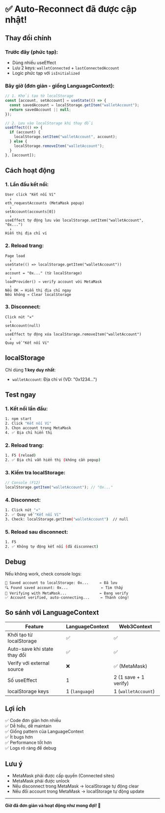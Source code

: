 # ✅ Auto-Reconnect đã được cập nhật!

## Thay đổi chính

### Trước đây (phức tạp):

- Dùng nhiều useEffect
- Lưu 2 keys: `walletConnected` + `lastConnectedAccount`
- Logic phức tạp với `isInitialized`

### Bây giờ (đơn giản - giống LanguageContext):

```javascript
// 1. Khởi tạo từ localStorage
const [account, setAccount] = useState(() => {
  const savedAccount = localStorage.getItem("walletAccount");
  return savedAccount || null;
});

// 2. Lưu vào localStorage khi thay đổi
useEffect(() => {
  if (account) {
    localStorage.setItem("walletAccount", account);
  } else {
    localStorage.removeItem("walletAccount");
  }
}, [account]);
```

## Cách hoạt động

### 1. Lần đầu kết nối:

```
User click "Kết nối Ví"
  ↓
eth_requestAccounts (MetaMask popup)
  ↓
setAccount(accounts[0])
  ↓
useEffect tự động lưu vào localStorage.setItem("walletAccount", "0x...")
  ↓
Hiển thị địa chỉ ví
```

### 2. Reload trang:

```
Page load
  ↓
useState(() => localStorage.getItem("walletAccount"))
  ↓
account = "0x..." (từ localStorage)
  ↓
loadProvider() → verify account với MetaMask
  ↓
Nếu OK → Hiển thị địa chỉ ngay
Nếu không → Clear localStorage
```

### 3. Disconnect:

```
Click nút "✕"
  ↓
setAccount(null)
  ↓
useEffect tự động xóa localStorage.removeItem("walletAccount")
  ↓
Quay về "Kết nối Ví"
```

## localStorage

Chỉ dùng **1 key duy nhất**:

- `walletAccount`: Địa chỉ ví (VD: "0x1234...")

## Test ngay

### 1. Kết nối lần đầu:

```bash
1. npm start
2. Click "Kết nối Ví"
3. Chọn account trong MetaMask
4. ✅ Địa chỉ hiển thị
```

### 2. Reload trang:

```bash
1. F5 (reload)
2. ✅ Địa chỉ vẫn hiển thị (không cần popup)
```

### 3. Kiểm tra localStorage:

```javascript
// Console (F12)
localStorage.getItem("walletAccount"); // "0x..."
```

### 4. Disconnect:

```bash
1. Click nút "✕"
2. ✅ Quay về "Kết nối Ví"
3. Check: localStorage.getItem("walletAccount")  // null
```

### 5. Reload sau disconnect:

```bash
1. F5
2. ✅ Không tự động kết nối (đã disconnect)
```

## Debug

Nếu không work, check console logs:

```
💾 Saved account to localStorage: 0x...     ← Đã lưu
🔍 Found saved account: 0x...               ← Tìm thấy
🔄 Verifying with MetaMask...               ← Đang verify
✅ Account verified, auto-connecting...     ← Thành công!
```

## So sánh với LanguageContext

| Feature                      | LanguageContext | Web3Context           |
| ---------------------------- | --------------- | --------------------- |
| Khởi tạo từ localStorage     | ✅              | ✅                    |
| Auto-save khi state thay đổi | ✅              | ✅                    |
| Verify với external source   | ❌              | ✅ (MetaMask)         |
| Số useEffect                 | 1               | 2 (1 save + 1 verify) |
| localStorage keys            | 1 (`language`)  | 1 (`walletAccount`)   |

## Lợi ích

✅ Code đơn giản hơn nhiều  
✅ Dễ hiểu, dễ maintain  
✅ Giống pattern của LanguageContext  
✅ Ít bugs hơn  
✅ Performance tốt hơn  
✅ Logs rõ ràng để debug

## Lưu ý

- MetaMask phải được cấp quyền (Connected sites)
- MetaMask phải được unlock
- Nếu disconnect trong MetaMask → localStorage tự động clear
- Nếu đổi account trong MetaMask → localStorage tự động update

---

**Giờ đã đơn giản và hoạt động như mong đợi! 🎉**
